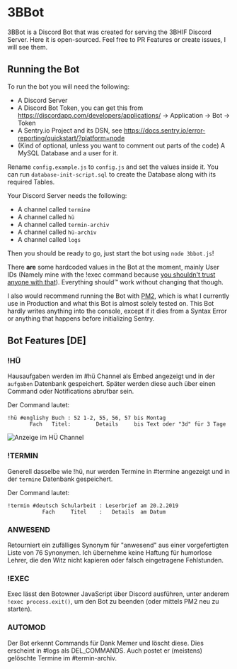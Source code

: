 # 3BBot

3BBot is a Discord Bot that was created for serving the 3BHIF Discord Server. Here it is open-sourced. Feel free to PR Features or create issues, I will see them.

## Running the Bot
To run the bot you will need the following:
- A Discord Server
- A Discord Bot Token, you can get this from https://discordapp.com/developers/applications/ -> Application -> Bot -> Token
- A Sentry.io Project and its DSN, see https://docs.sentry.io/error-reporting/quickstart/?platform=node
- (Kind of optional, unless you want to comment out parts of the code) A MySQL Database and a user for it.

Rename `config.example.js` to `config.js` and set the values inside it.
You can run `database-init-script.sql` to create the Database along with its required Tables.

Your Discord Server needs the following:

- A channel called `termine`
- A channel called `hü`
- A channel called `termin-archiv`
- A channel called `hü-archiv`
- A channel called `logs`

Then you should be ready to go, just start the bot using `node 3bbot.js`!

There **are** some hardcoded values in the Bot at the moment, mainly User IDs (Namely mine with the !exec command because [you shouldn't trust anyone with that](https://developer.mozilla.org/en-US/docs/Web/JavaScript/Reference/Global_Objects/eval#Do_not_ever_use_eval!)). Everything should™ work without changing that though.

I also would recommend running the Bot with [PM2](http://pm2.keymetrics.io/), which is what I currently use in Production and what this Bot is almost solely tested on. This Bot hardly writes anything into the console, except if it dies from a Syntax Error or anything that happens before initializing Sentry.

## Bot Features [DE]

### !HÜ

Hausaufgaben werden im #hü Channel als Embed angezeigt und in der `aufgaben` Datenbank gespeichert. Später werden diese auch über einen Command oder Notifications abrufbar sein.

Der Command lautet:
```
!hü #englishy Buch : 52 1-2, 55, 56, 57 bis Montag
       Fach   Titel:        Details     bis Text oder "3d" für 3 Tage
```

![Anzeige im HÜ Channel](https://i.imgur.com/0CZLV4E.png)

### !TERMIN

Generell dasselbe wie !hü, nur werden Termine in #termine angezeigt und in der `termine` Datenbank gespeichert.

Der Command lautet:
```
!termin #deutsch Schularbeit : Leserbrief am 20.2.2019
           Fach     Titel    :   Details  am Datum
```

### ANWESEND

Retourniert ein zufälliges Synonym für "anwesend" aus einer vorgefertigten Liste von 76 Synonymen. Ich übernehme keine Haftung für humorlose Lehrer, die den Witz nicht kapieren oder falsch eingetragene Fehlstunden.

### !EXEC

Exec lässt den Botowner JavaScript über Discord ausführen, unter anderem `!exec process.exit()`, um den Bot zu beenden (oder mittels PM2 neu zu starten).

### AUTOMOD

Der Bot erkennt Commands für Dank Memer und löscht diese. Dies erscheint in #logs als DEL_COMMANDS.
Auch postet er (meistens) gelöschte Termine im #termin-archiv.
